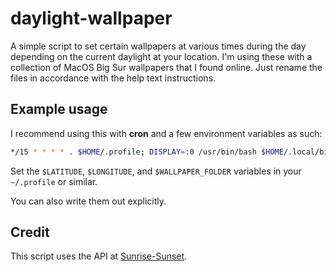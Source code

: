# daylight-wallpaper
A simple script to set certain wallpapers at various times during the day
depending on the current daylight at your location. I'm using these with a
collection of MacOS Big Sur wallpapers that I found online. Just rename the
files in accordance with the help text instructions.

## Example usage
I recommend using this with **cron** and a few environment variables as such:
``` sh
*/15 * * * * . $HOME/.profile; DISPLAY=:0 /usr/bin/bash $HOME/.local/bin/daylight_wallpaper.sh -x $LATITUDE -y $LONGITUDE -f $WALLPAPER_FOLDER
```

Set the `$LATITUDE`, `$LONGITUDE`, and `$WALLPAPER_FOLDER` variables in your
`~/.profile` or similar.

You can also write them out explicitly.

## Credit
This script uses the API at [Sunrise-Sunset](https://sunrise-sunset.org/api).
